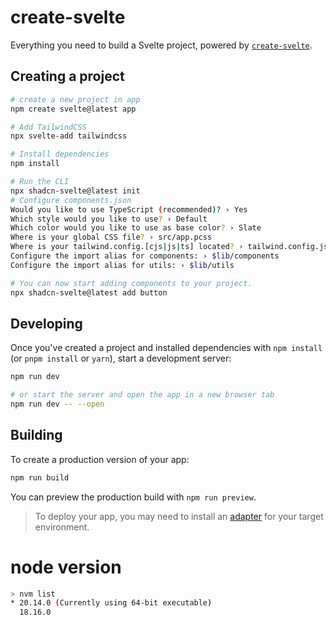 # create-svelte

Everything you need to build a Svelte project, powered by [`create-svelte`](https://github.com/sveltejs/kit/tree/main/packages/create-svelte).

## Creating a project

```bash
# create a new project in app
npm create svelte@latest app

# Add TailwindCSS
npx svelte-add tailwindcss

# Install dependencies
npm install

# Run the CLI
npx shadcn-svelte@latest init
# Configure components.json
Would you like to use TypeScript (recommended)? › Yes
Which style would you like to use? › Default
Which color would you like to use as base color? › Slate
Where is your global CSS file? › src/app.pcss
Where is your tailwind.config.[cjs|js|ts] located? › tailwind.config.js
Configure the import alias for components: › $lib/components
Configure the import alias for utils: › $lib/utils

# You can now start adding components to your project.
npx shadcn-svelte@latest add button
```

## Developing

Once you've created a project and installed dependencies with `npm install` (or `pnpm install` or `yarn`), start a development server:

```bash
npm run dev

# or start the server and open the app in a new browser tab
npm run dev -- --open
```

## Building

To create a production version of your app:

```bash
npm run build
```

You can preview the production build with `npm run preview`.

> To deploy your app, you may need to install an [adapter](https://kit.svelte.dev/docs/adapters) for your target environment.

# node version

```bash
> nvm list
* 20.14.0 (Currently using 64-bit executable)
  18.16.0
```
